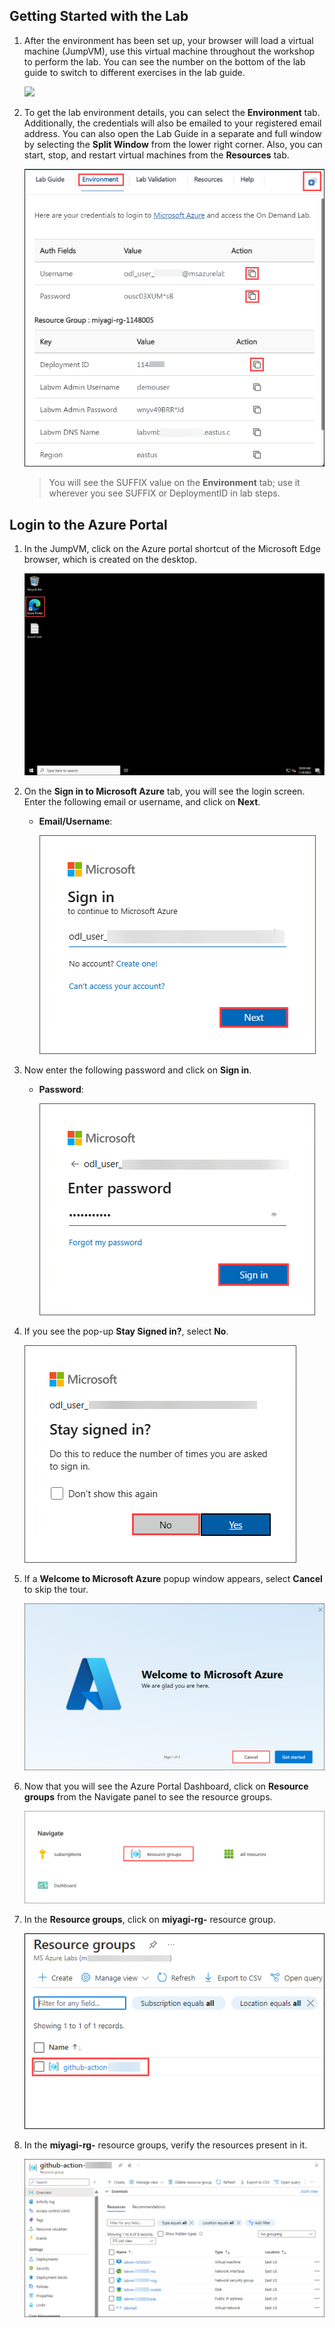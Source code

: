 ## Getting Started with the Lab

1. After the environment has been set up, your browser will load a virtual machine (JumpVM), use this virtual machine throughout the workshop to perform the lab. You can see the number on the bottom of the lab guide to switch to different exercises in the lab guide.

   ![](../media/gettingstartedpagenew1-v2.png)
 
1. To get the lab environment details, you can select the **Environment** tab. Additionally, the credentials will also be emailed to your registered email address. You can also open the Lab Guide in a separate and full window by selecting the **Split Window** from the lower right corner. Also, you can start, stop, and restart virtual machines from the **Resources** tab.

    ![](../media/gettingstartedpagenew2-v2.png)
   
   > You will see the SUFFIX value on the **Environment** tab; use it wherever you see SUFFIX or DeploymentID in lab steps.
 
## Login to the Azure Portal

1. In the JumpVM, click on the Azure portal shortcut of the Microsoft Edge browser, which is created on the desktop.

   ![](../media/gettingstartpage3.png)

1. On the **Sign in to Microsoft Azure** tab, you will see the login screen. Enter the following email or username, and click on **Next**. 

   * **Email/Username**: **<inject key="AzureAdUserEmail"></inject>**

     ![](../media/img4.png)
     
1. Now enter the following password and click on **Sign in**.
   
   * **Password**: **<inject key="AzureAdUserPassword"></inject>**

     ![](../media/img5.png)
   
1. If you see the pop-up **Stay Signed in?**, select **No**.

   ![](../media/img7.png)

1. If a **Welcome to Microsoft Azure** popup window appears, select **Cancel** to skip the tour.

    ![](../media/welcome-update.png)
   
1. Now that you will see the Azure Portal Dashboard, click on **Resource groups** from the Navigate panel to see the resource groups.

   ![](../media/img10.png)

1. In the **Resource groups**, click on **miyagi-rg-<inject key="DeploymentID" enableCopy="false"/>** resource group.

   ![](../media/resource-group.png)

1. In the **miyagi-rg-<inject key="DeploymentID" enableCopy="false"/>** resource groups, verify the resources present in it.

   ![](../media/rgname.png)

